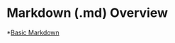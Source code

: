 # Markdown (.md) Overview
*[Basic Markdown](https://guides.github.com/features/mastering-markdown/)
